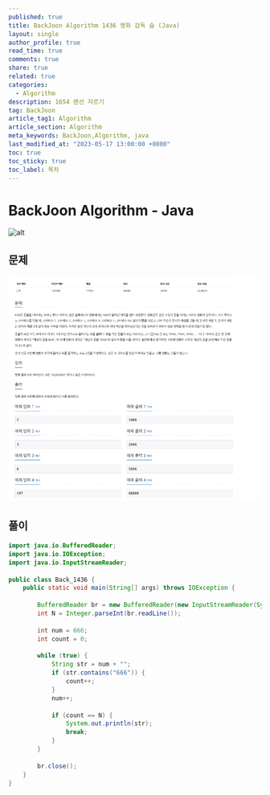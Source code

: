 ```yaml
---
published: true
title: BackJoon Algorithm 1436 영화 감독 슘 (Java)
layout: single
author_profile: true
read_time: true
comments: true
share: true
related: true
categories:
  - Algorithm
description: 1654 랜선 자르기
tag: BackJoon
article_tag1: Algorithm
article_section: Algorithm
meta_keywords: BackJoon,Algorithm, java
last_modified_at: "2023-05-17 13:00:00 +0800"
toc: true
toc_sticky: true
toc_label: 목차
---
```


# BackJoon Algorithm - Java

![alt](https://d2gd6pc034wcta.cloudfront.net/images/logo@2x.png)

## 문제

![alt](/assets/images/post/Algorithm/1436.png)

## 풀이

```java
import java.io.BufferedReader;
import java.io.IOException;
import java.io.InputStreamReader;

public class Back_1436 {
    public static void main(String[] args) throws IOException {

        BufferedReader br = new BufferedReader(new InputStreamReader(System.in));
        int N = Integer.parseInt(br.readLine());

        int num = 666;
        int count = 0;

        while (true) {
            String str = num + "";
            if (str.contains("666")) {
                count++;
            }
            num++;

            if (count == N) {
                System.out.println(str);
                break;
            }
        }

        br.close();
    }
}




```
